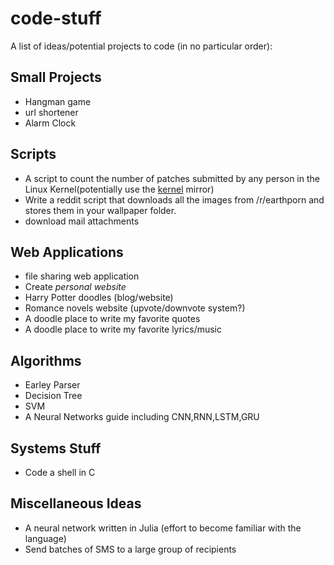 # code-stuff
A list of ideas/potential projects to code (in no particular order):

## Small Projects
- Hangman game
- url shortener
- Alarm Clock

## Scripts
- A script to count the number of patches submitted by any person in the Linux Kernel(potentially use the [kernel](https://git.kernel.org) mirror)
- Write a reddit script that downloads all the images from /r/earthporn and stores them in your wallpaper folder.
- download mail attachments

## Web Applications
- file sharing web application
- Create *personal website*
- Harry Potter doodles (blog/website)
- Romance novels website (upvote/downvote system?)
- A doodle place to write my favorite quotes
- A doodle place to write my favorite lyrics/music

## Algorithms
- Earley Parser
- Decision Tree
- SVM
- A Neural Networks guide including CNN,RNN,LSTM,GRU

## Systems Stuff
- Code a shell in C

## Miscellaneous Ideas
- A neural network written in Julia (effort to become familiar with the language)
- Send batches of SMS to a large group of recipients
